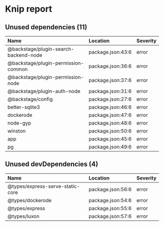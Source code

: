 # Knip report

## Unused dependencies (11)

| Name                                  | Location          | Severity |
| :------------------------------------ | :---------------- | :------- |
| @backstage/plugin-search-backend-node | package.json:43:6 | error    |
| @backstage/plugin-permission-common   | package.json:36:6 | error    |
| @backstage/plugin-permission-node     | package.json:37:6 | error    |
| @backstage/plugin-auth-node           | package.json:31:6 | error    |
| @backstage/config                     | package.json:27:6 | error    |
| better-sqlite3                        | package.json:46:6 | error    |
| dockerode                             | package.json:47:6 | error    |
| node-gyp                              | package.json:48:6 | error    |
| winston                               | package.json:50:6 | error    |
| app                                   | package.json:45:6 | error    |
| pg                                    | package.json:49:6 | error    |

## Unused devDependencies (4)

| Name                             | Location          | Severity |
| :------------------------------- | :---------------- | :------- |
| @types/express-serve-static-core | package.json:56:6 | error    |
| @types/dockerode                 | package.json:54:6 | error    |
| @types/express                   | package.json:55:6 | error    |
| @types/luxon                     | package.json:57:6 | error    |
